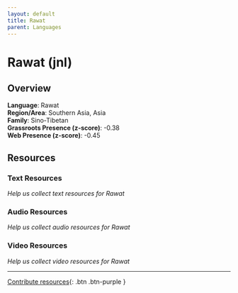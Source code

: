 ```yaml
---
layout: default
title: Rawat
parent: Languages
---
```


# Rawat (jnl)

## Overview

**Language**: Rawat  
**Region/Area**: Southern Asia, Asia  
**Family**: Sino-Tibetan  
**Grassroots Presence (z-score)**: -0.38  
**Web Presence (z-score)**: -0.45  

## Resources

### Text Resources
*Help us collect text resources for Rawat*

### Audio Resources
*Help us collect audio resources for Rawat*

### Video Resources
*Help us collect video resources for Rawat*

---

[Contribute resources](https://forms.office.com/e/1SfLJx3u1r){: .btn .btn-purple }
